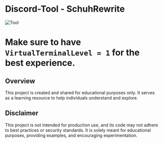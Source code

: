 # Discord-Tool - SchuhRewrite
![Tool](https://schuh.wtf/resources/images/tool.png)
# Make sure to have `VirtualTerminalLevel = 1` for the best experience.
## Overview
This project is created and shared for educational purposes only. It serves as a learning resource to help individuals understand and explore.
## Disclaimer
This project is not intended for production use, and its code may not adhere to best practices or security standards. It is solely meant for educational purposes, providing examples, and encouraging experimentation.
 
